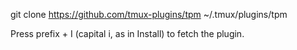 

git clone https://github.com/tmux-plugins/tpm ~/.tmux/plugins/tpm


Press prefix + I (capital i, as in Install) to fetch the plugin.
